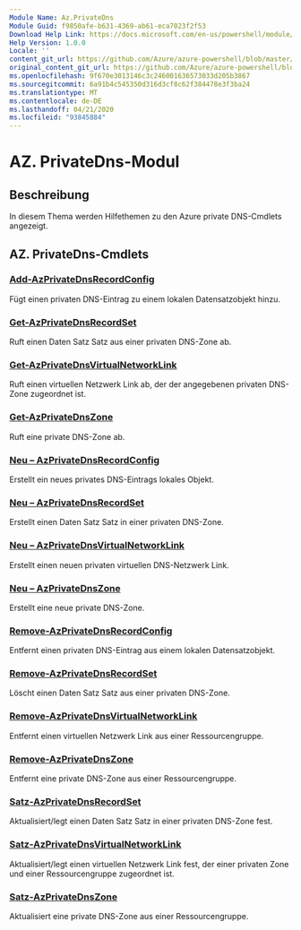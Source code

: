```yaml
---
Module Name: Az.PrivateDns
Module Guid: f9850afe-b631-4369-ab61-eca7023f2f53
Download Help Link: https://docs.microsoft.com/en-us/powershell/module/az.privatedns
Help Version: 1.0.0
Locale: ''
content_git_url: https://github.com/Azure/azure-powershell/blob/master/src/PrivateDns/PrivateDns/help/Az.PrivateDNS.md
original_content_git_url: https://github.com/Azure/azure-powershell/blob/master/src/PrivateDns/PrivateDns/help/Az.PrivateDNS.md
ms.openlocfilehash: 9f670e3013146c3c246001636573033d205b3867
ms.sourcegitcommit: 6a91b4c545350d316d3cf8c62f384478e3f3ba24
ms.translationtype: MT
ms.contentlocale: de-DE
ms.lasthandoff: 04/21/2020
ms.locfileid: "93845884"
---
```

# AZ. PrivateDns-Modul
## Beschreibung
In diesem Thema werden Hilfethemen zu den Azure private DNS-Cmdlets angezeigt.

## AZ. PrivateDns-Cmdlets
### [Add-AzPrivateDnsRecordConfig](Add-AzPrivateDnsRecordConfig.md)
Fügt einen privaten DNS-Eintrag zu einem lokalen Datensatzobjekt hinzu.

### [Get-AzPrivateDnsRecordSet](Get-AzPrivateDnsRecordSet.md)
Ruft einen Daten Satz Satz aus einer privaten DNS-Zone ab.

### [Get-AzPrivateDnsVirtualNetworkLink](Get-AzPrivateDnsVirtualNetworkLink.md)
Ruft einen virtuellen Netzwerk Link ab, der der angegebenen privaten DNS-Zone zugeordnet ist.

### [Get-AzPrivateDnsZone](Get-AzPrivateDnsZone.md)
Ruft eine private DNS-Zone ab.

### [Neu – AzPrivateDnsRecordConfig](New-AzPrivateDnsRecordConfig.md)
Erstellt ein neues privates DNS-Eintrags lokales Objekt.

### [Neu – AzPrivateDnsRecordSet](New-AzPrivateDnsRecordSet.md)
Erstellt einen Daten Satz Satz in einer privaten DNS-Zone.

### [Neu – AzPrivateDnsVirtualNetworkLink](New-AzPrivateDnsVirtualNetworkLink.md)
Erstellt einen neuen privaten virtuellen DNS-Netzwerk Link.

### [Neu – AzPrivateDnsZone](New-AzPrivateDnsZone.md)
Erstellt eine neue private DNS-Zone.

### [Remove-AzPrivateDnsRecordConfig](Remove-AzPrivateDnsRecordConfig.md)
Entfernt einen privaten DNS-Eintrag aus einem lokalen Datensatzobjekt.

### [Remove-AzPrivateDnsRecordSet](Remove-AzPrivateDnsRecordSet.md)
Löscht einen Daten Satz Satz aus einer privaten DNS-Zone.

### [Remove-AzPrivateDnsVirtualNetworkLink](Remove-AzPrivateDnsVirtualNetworkLink.md)
Entfernt einen virtuellen Netzwerk Link aus einer Ressourcengruppe.

### [Remove-AzPrivateDnsZone](Remove-AzPrivateDnsZone.md)
Entfernt eine private DNS-Zone aus einer Ressourcengruppe.

### [Satz-AzPrivateDnsRecordSet](Set-AzPrivateDnsRecordSet.md)
Aktualisiert/legt einen Daten Satz Satz in einer privaten DNS-Zone fest.

### [Satz-AzPrivateDnsVirtualNetworkLink](Set-AzPrivateDnsVirtualNetworkLink.md)
Aktualisiert/legt einen virtuellen Netzwerk Link fest, der einer privaten Zone und einer Ressourcengruppe zugeordnet ist.

### [Satz-AzPrivateDnsZone](Set-AzPrivateDnsZone.md)
Aktualisiert eine private DNS-Zone aus einer Ressourcengruppe.

